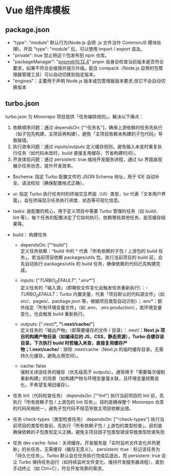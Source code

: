# Vue 组件库模板

## package.json 
- "type": "module" 默认行为(Node.js 会把 .js 文件当作 CommonJS 模块处理)，开启 "type": "module" 后，可以使用 import / export 语法。
- "private": true  禁止把这个包发布到 npm 仓库。
- "packageManager": "pnpm@10.12.4" pnpm 自身会检查当前版本是否符合要求，如果不符合会报错并提示升级。配合 corepack（Node.js 自带的包管理器管理工具）可以自动切换到指定版本。
- "engines"：主要用于声明 Node.js 版本或包管理器版本要求,但它不会自动切换版本
  

## turbo.json
turbo.json 为 Monorepo 项目提供「任务编排规则」，解决以下痛点：
1. 依赖顺序问题：通过 dependsOn: ["^任务名"]，确保上游依赖的任务先执行（如子包先构建，主项目再构建），避免「主项目依赖未构建的子包代码」导致报错。
2. 执行效率问题：通过 inputs/outputs 定义缓存规则，避免输入未变时重复执行任务（如代码未改时，build 直接复用缓存，节省构建时间）。
3. 开发体验问题：通过 persistent: true 维持开发服务进程，通过 tui 界面直观展示任务状态，提升开发效率。

- $schema: 指定 Turbo 配置文件的 JSON Schema 地址，用于 IDE 自动补全、语法校验（确保配置格式正确）。
- ui: 指定 Turbo 执行任务时的终端交互界面（UI）类型，tui 代表「文本用户界面」，会在终端显示任务执行进度、状态等可视化信息。
- tasks: 是配置的核心，用于定义项目中需要 Turbo 管理的任务（如 build、lint 等），每个任务的配置决定了它如何执行、依赖哪些其他任务、是否缓存结果等。
- build： 构建任务
  - dependsOn: ["^build"]	
  定义任务依赖：^build 中的 ^ 代表「所有依赖的子包 / 上游包的 build 任务」。若当前项目依赖 packages/utils 包，执行当前项目的 build 前，会先自动执行 packages/utils 的 build 任务，确保依赖的代码已先构建完成。

  - inputs: ["$TURBO_DEFAULT$", ".env*"]	
  定义任务的「输入源」（即哪些文件变化会触发任务重新执行）：- $TURBO_DEFAULT$：Turbo 内置变量，代表「项目默认的代码源文件」（如 src/、pages/、package.json 等，根据项目类型自动识别）；.env*：额外指定「所有环境变量文件」（如 .env、.env.production），若环境变量变化，也会触发 build 重新执行。

  - outputs: [".next/**", "!.next/cache/**"]	
  定义任务的「输出产物」（即需要缓存的文件 / 目录）：.next/**：Next.js 项目的构建产物目录（如编译后的 JS、CSS、静态资源），Turbo 会缓存该目录，下次执行 build 时若输入未变，直接复用缓存产物；!.next/cache/**：排除 .next/cache（Next.js 的临时缓存目录，无需持久化缓存，避免占用空间）。

  - cache: false	
  强制关闭该任务的缓存（优先级高于 outputs）。通常用于「需要每次强制重新构建」的场景（如构建产物与环境变量强关联，且环境变量频繁变化，不希望复用旧缓存）。

- 任务 lint（代码检查任务）
  dependsOn: ["^lint"] 执行当前项目的 lint 前，先执行「所有依赖子包 / 上游包的 lint 任务」。目的是确保整个 Monorepo 仓库的代码风格统一，避免子包代码不规范导致主项目依赖出错。

- 任务 check-types（类型检查任务）
  dependsOn: ["^check-types"] 执行当前项目的类型检查前，先执行「所有依赖子包 / 上游包的类型检查」。目的是确保依赖的子包类型定义正确，避免主项目因子包类型错误导致类型检查失败

- 任务 dev
cache: false：关闭缓存。开发服务是「实时监听文件变化并热更新」的长任务，无需缓存（缓存无意义）。
persistent: true：标记该任务为「持久化任务」。Turbo 默认会在任务执行完成后退出，而 persistent: true 会让 Turbo 保持任务运行（如持续监听文件变化、维持开发服务器进程），直到手动终止（如 Ctrl+C），符合开发场景的需求。







